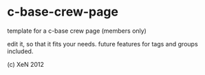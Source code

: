 c-base-crew-page
================

template for a c-base crew page (members only)

edit it, so that it fits your needs. future features for tags and groups included.

(c) XeN 2012
